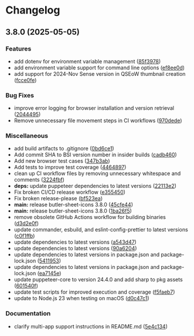 # Changelog

## 3.8.0 (2025-05-05)


### Features

* add dotenv for environment variable management ([85f3978](https://github.com/ptarmiganlabs/butler-sheet-icons/commit/85f39785f9a62d735273fd9bd21507172bb523a1))
* add environment variable support for command line options ([ef8ee0d](https://github.com/ptarmiganlabs/butler-sheet-icons/commit/ef8ee0d0c73fa09975dcc5ef61238fc6319d92b6))
* add support for 2024-Nov Sense version in QSEoW thumbnail creation ([fcce0fe](https://github.com/ptarmiganlabs/butler-sheet-icons/commit/fcce0fe9fcdce2c07d0506e8d1d9e510de0b6e7e))


### Bug Fixes

* improve error logging for browser installation and version retrieval ([2044495](https://github.com/ptarmiganlabs/butler-sheet-icons/commit/2044495a4cb4c9d570a5b9b0206590a2347990bb))
* Remove unnecessary file movement steps in CI workflows ([970dede](https://github.com/ptarmiganlabs/butler-sheet-icons/commit/970dedef7a0e064021870daea322683b9a41297a))


### Miscellaneous

* add build artifacts to .gitignore ([0bd6ce1](https://github.com/ptarmiganlabs/butler-sheet-icons/commit/0bd6ce14e51ef73a1197e1425955265ed2e12cf6))
* Add commit SHA to BSI version number in insider builds ([cadb460](https://github.com/ptarmiganlabs/butler-sheet-icons/commit/cadb460136c8edd0392ef300f7b62f47bd500c42))
* Add new browser test cases ([347b3ab](https://github.com/ptarmiganlabs/butler-sheet-icons/commit/347b3abd6f3ccc6994878c880a34a12d7c9c6d5b))
* Add tests to improve test coverage ([4464897](https://github.com/ptarmiganlabs/butler-sheet-icons/commit/4464897fee2639835aa0e6999af911cf6c6ac5c4))
* clean up CI workflow files by removing unnecessary whitespace and comments ([3224fbf](https://github.com/ptarmiganlabs/butler-sheet-icons/commit/3224fbfc7d4726f29204e214bc59394c722e2dfd))
* **deps:** update puppeteer dependencies to latest versions ([22113e2](https://github.com/ptarmiganlabs/butler-sheet-icons/commit/22113e21333ebb21658648ab414c1dd945bda7be))
* Fix broken CI/CD release workflow ([e355450](https://github.com/ptarmiganlabs/butler-sheet-icons/commit/e355450caac2671ade154afe1af7df676d896473))
* Fix broken release-please ([bf523ea](https://github.com/ptarmiganlabs/butler-sheet-icons/commit/bf523ea4b4390833db6ae7e582f1588df0b64277))
* **main:** release butler-sheet-icons 3.8.0 ([45cfe44](https://github.com/ptarmiganlabs/butler-sheet-icons/commit/45cfe44a41c26881270fa91fa0f1535acc78f764))
* **main:** release butler-sheet-icons 3.8.0 ([1ba26f5](https://github.com/ptarmiganlabs/butler-sheet-icons/commit/1ba26f59a7a118f711540c6c267b07546a8e2f70))
* remove obsolete GitHub Actions workflow for building binaries ([d3d2e0f](https://github.com/ptarmiganlabs/butler-sheet-icons/commit/d3d2e0f21f166c6d28c646cfb28ac2a14479c654))
* update commander, esbuild, and eslint-config-prettier to latest versions ([c0f1ffb](https://github.com/ptarmiganlabs/butler-sheet-icons/commit/c0f1ffbb27440618388ad29de160d8d420f14cb7))
* update dependencies to latest versions ([a543d47](https://github.com/ptarmiganlabs/butler-sheet-icons/commit/a543d47cf68c13e1863342ac6f747036da9b995c))
* update dependencies to latest versions ([90a6204](https://github.com/ptarmiganlabs/butler-sheet-icons/commit/90a6204108cd8ec077a4aeb5c8feb8d0a1e00c54))
* update dependencies to latest versions in package.json and package-lock.json ([5411953](https://github.com/ptarmiganlabs/butler-sheet-icons/commit/54119536e9958d45a969e5d6ea463af6e467e7ce))
* update dependencies to latest versions in package.json and package-lock.json ([ea7145e](https://github.com/ptarmiganlabs/butler-sheet-icons/commit/ea7145e6b4b10968717864362a0441c4e6970b9f))
* update puppeteer-core to version 24.4.0 and add sharp to pkg assets ([601540f](https://github.com/ptarmiganlabs/butler-sheet-icons/commit/601540fcc1acbe0eda87737bf3705da444c930b6))
* update test scripts for improved execution and coverage ([f5faeb7](https://github.com/ptarmiganlabs/butler-sheet-icons/commit/f5faeb732e9bfb55bc5de7ba2d247a3ac5f68ea2))
* update to Node.js 23 when testing on macOS ([d0c47c1](https://github.com/ptarmiganlabs/butler-sheet-icons/commit/d0c47c1aa77b9232ec237370c1f52f0e7c6e11e3))


### Documentation

* clarify multi-app support instructions in README.md ([5e4c134](https://github.com/ptarmiganlabs/butler-sheet-icons/commit/5e4c134f701cf42d426ab60956274cd3abcf2721))
